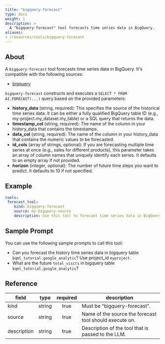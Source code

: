 ```yaml
---
title: "bigquery-forecast"
type: docs
weight: 1
description: >
  A "bigquery-forecast" tool forecasts time series data in BigQuery.
aliases:
- /resources/tools/bigquery-forecast
---
```


## About

A `bigquery-forecast` tool forecasts time series data in BigQuery.
It's compatible with the following sources:

- [bigquery](../../sources/bigquery.md)

`bigquery-forecast` constructs and executes a `SELECT * FROM AI.FORECAST(...)` query based on the provided parameters:

- **history_data** (string, required): This specifies the source of the historical time series data. It can be either a fully qualified BigQuery table ID (e.g., my-project.my_dataset.my_table) or a SQL query that returns the data.
- **timestamp_col** (string, required): The name of the column in your history_data that contains the timestamps.
- **data_col** (string, required): The name of the column in your history_data that contains the numeric values to be forecasted.
- **id_cols** (array of strings, optional): If you are forecasting multiple time series at once (e.g., sales for different products), this parameter takes an array of column names that uniquely identify each series. It defaults to an empty array if not provided.
- **horizon** (integer, optional): The number of future time steps you want to predict. It defaults to 10 if not specified.

## Example

```yaml
tools:
 forecast_tool:
    kind: bigquery-forecast
    source: my-bigquery-source
    description: Use this tool to forecast time series data in BigQuery.
```

## Sample Prompt
You can use the following sample prompts to call this tool:

- Can you forecast the history time series data in bigquery table `bqml_tutorial.google_analytic`? Use project_id `myproject`.
- What are the future `total_visits` in bigquery table `bqml_tutorial.google_analytic`?


## Reference

| **field**   |                  **type**                  | **required** | **description**                                                                                  |
|-------------|:------------------------------------------:|:------------:|--------------------------------------------------------------------------------------------------|
| kind        |                   string                   |     true     | Must be "bigquery-forecast".                                                                  |
| source      |                   string                   |     true     | Name of the source the forecast tool should execute on.                                                    |
| description |                   string                   |     true     | Description of the tool that is passed to the LLM.                                               |
